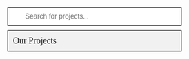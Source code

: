 # ![AS BROTHERS](https://asbros.github.io/image/icons8-male-user.gif)[AS BROTHERS](https://asbros.github.io/)
<meta content='https://img.icons8.com/cute-clipart/64/000000/web.png' property='og:image'/>
<link rel="shortcut icon" href="https://img.icons8.com/cute-clipart/64/000000/web.png" type="image/vnd.microsoft.icon"/>
<style>
@import url('https://fonts.googleapis.com/css2?family=Amarante&display=swap');
@import url('https://fonts.googleapis.com/css2?family=Ubuntu&display=swap');
#skip-to-content, .page-header, .site-footer, h1:nth-child(1){width: 0;height: 0;padding: 0;margin: 0;opacity: 0;visibility: hidden;display: none;}
div.container-lg.px-3.my-5.markdown-body{padding: 10px 20px !important;margin: 0 !important;height: 60px !important;width: 100%;max-width: 100% !important;}
div.container-lg.px-3.my-5.markdown-body img{width: 50px;height: 50px;}
div.container-lg.px-3.my-5.markdown-body h1{margin-top: 0px !important;color: #000;font-family: 'Amarante', cursive;}
*{box-sizing: border-box;}
#myInput {background-image: url('https://img.icons8.com/color/48/000000/search--v1.png');background-position: 7px 8px;background-size: 30px;background-repeat: no-repeat;width: 100%;font-size:16px;padding:12px 20px 12px 40px;border: 1px solid #000;margin-bottom: 10px;outline: none;font-family: 'Ubuntu', sans-serif;}
.header{font-size: 20px;text-align: left;padding: 12px;border: 1px solid #000;}
#myTable {width: 100%;border: 1px solid #000;border-top: none;font-size: 18px;}
#myTable a{display: block;text-align: left;padding: 14px;border-bottom: 1px solid #ddd;font-family: 'Ubuntu', sans-serif;}
.header{font-family: 'Amarante', cursive;}
.header, #myTable a:hover {background-color: #f1f1f1;}
</style>

<input id='myInput' onkeyup='myFunction()' placeholder='Search for projects...' title='Type in a name' type='text'/>
<div class='header'>Our Projects</div>
<div id='myTable'></div>

<script>
const tools = [
  {
   n: 'Code Editor',
   u: 'https://asbros.github.io/tool/code-editor.html'
  },
  {
   n: 'Dictionary App',
   u: 'https://asbros.github.io/tool/dictionary-app.html'
  },
  {
  n: 'Jokes Generator',
  u: 'https://asbros.github.io/tool/jokes-generator.html'
  }
]
function additem(item, index){
 var html = "<a href='"+item.u+"' target='_blank'>"+item.n+"</a>";
document.getElementById("myTable").innerHTML += html;
}
tools.forEach(additem);
function myFunction() {
  var input, filter, table, tr, td, i, txtValue;
  input = document.getElementById("myInput");
  filter = input.value.toUpperCase();
  table = document.getElementById("myTable");
  tr = table.getElementsByTagName("a");
  for (i = 0; i < tr.length; i++) {
    td = tr[i];
    if (td) {
      txtValue = td.innerText;
      if (txtValue.toUpperCase().indexOf(filter) > -1) {
        tr[i].style.display = "";
      } else {
        tr[i].style.display = "none";
      }
    }       
  }
}
</script>
